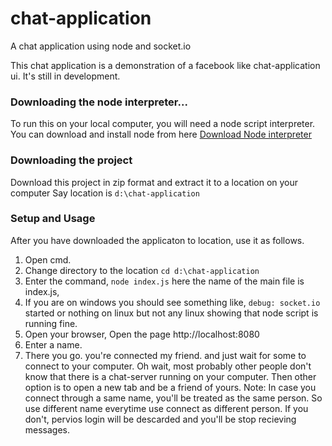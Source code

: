 chat-application
================

A chat application using node and socket.io

This chat application is a demonstration of a facebook like chat-application ui.
It's still in development.

### Downloading the node interpreter...
To run this on your local computer, you will need a node script interpreter.
You can download and install node from here [Download Node interpreter](http://nodejs.org/download/)

### Downloading the project
Download this project in zip format and extract it to a location on your computer
Say location is `d:\chat-application`

### Setup and Usage
After you have downloaded the applicaton to location, use it as follows.

1. Open cmd.
2. Change directory to the location `cd d:\chat-application`
3. Enter the command, `node index.js` here the name of the main file is index.js,
4. If you are on windows you should see something 
        like, `debug: socket.io` started
  or nothing on linux but not any linux showing that node script is running fine.
5. Open your browser, Open the page
        http://localhost:8080
6. Enter a name.
7. There you go. you're connected my friend. and just wait for some to connect to your computer.
  Oh wait, most probably other people don't know that there is a chat-server running on your computer.
  Then other option is to open a new tab and be a friend of yours.
  Note: In case you connect through a same name, you'll be treated as the same person. So use different name everytime use connect as different person. If you don't, pervios login will be descarded and you'll be stop recieving messages.


